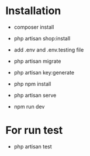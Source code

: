# Installation

- composer install
- php artisan shop:install

- add .env and .env.testing file
- php artisan migrate
- php artisan key:generate

- php npm install
- php artisan serve
- npm run dev

# For run test
- php artisan test
